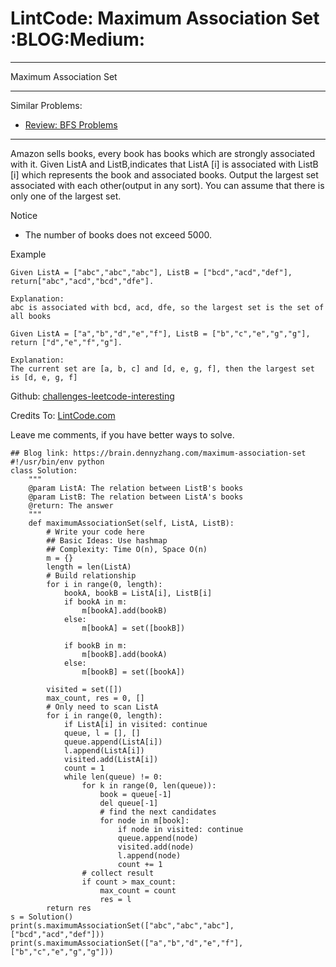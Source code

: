 # LintCode: Maximum Association Set     :BLOG:Medium:


---

Maximum Association Set  

---

Similar Problems:  
-   [Review: BFS Problems](https://brain.dennyzhang.com/review-bfs)

---

Amazon sells books, every book has books which are strongly associated with it. Given ListA and ListB,indicates that ListA [i] is associated with ListB [i] which represents the book and associated books. Output the largest set associated with each other(output in any sort). You can assume that there is only one of the largest set.  

Notice  
-   The number of books does not exceed 5000.

Example  

    Given ListA = ["abc","abc","abc"], ListB = ["bcd","acd","def"], return["abc","acd","bcd","dfe"].
    
    Explanation:
    abc is associated with bcd, acd, dfe, so the largest set is the set of all books

    Given ListA = ["a","b","d","e","f"], ListB = ["b","c","e","g","g"], return ["d","e","f","g"].
    
    Explanation:
    The current set are [a, b, c] and [d, e, g, f], then the largest set is [d, e, g, f]

Github: [challenges-leetcode-interesting](https://github.com/DennyZhang/challenges-leetcode-interesting/tree/master/maximum-association-set)  

Credits To: [LintCode.com](http://www.lintcode.com/en/problem/maximum-association-set/)  

Leave me comments, if you have better ways to solve.  

    ## Blog link: https://brain.dennyzhang.com/maximum-association-set
    #!/usr/bin/env python
    class Solution:
        """
        @param ListA: The relation between ListB's books
        @param ListB: The relation between ListA's books
        @return: The answer
        """
        def maximumAssociationSet(self, ListA, ListB):
            # Write your code here
            ## Basic Ideas: Use hashmap
            ## Complexity: Time O(n), Space O(n)
            m = {}
            length = len(ListA)
            # Build relationship
            for i in range(0, length):
                bookA, bookB = ListA[i], ListB[i]
                if bookA in m:
                    m[bookA].add(bookB)
                else:
                    m[bookA] = set([bookB])
    
                if bookB in m:
                    m[bookB].add(bookA)
                else:
                    m[bookB] = set([bookA])
    
            visited = set([])
            max_count, res = 0, []
            # Only need to scan ListA
            for i in range(0, length):
                if ListA[i] in visited: continue
                queue, l = [], []
                queue.append(ListA[i])
                l.append(ListA[i])
                visited.add(ListA[i])
                count = 1
                while len(queue) != 0:
                    for k in range(0, len(queue)):
                        book = queue[-1]
                        del queue[-1]
                        # find the next candidates
                        for node in m[book]:
                            if node in visited: continue
                            queue.append(node)
                            visited.add(node)
                            l.append(node)
                            count += 1
                    # collect result
                    if count > max_count:
                        max_count = count
                        res = l
            return res
    s = Solution()
    print(s.maximumAssociationSet(["abc","abc","abc"], ["bcd","acd","def"]))
    print(s.maximumAssociationSet(["a","b","d","e","f"], ["b","c","e","g","g"]))